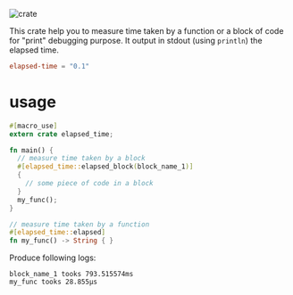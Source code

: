 ![crate](https://img.shields.io/crates/v/elapsed-time?style=plastic)

This crate help you to measure time taken by a function or a block of code for "print" debugging purpose. It output in stdout (using `println`) the elapsed time.

```toml
elapsed-time = "0.1"
```

# usage
```rust
#[macro_use]
extern crate elapsed_time;

fn main() {
  // measure time taken by a block
  #[elapsed_time::elapsed_block(block_name_1)]
  {
    // some piece of code in a block
  }
  my_func();
}

// measure time taken by a function
#[elapsed_time::elapsed]
fn my_func() -> String { }
```
Produce following logs:
```
block_name_1 tooks 793.515574ms
my_func tooks 28.855µs
```
